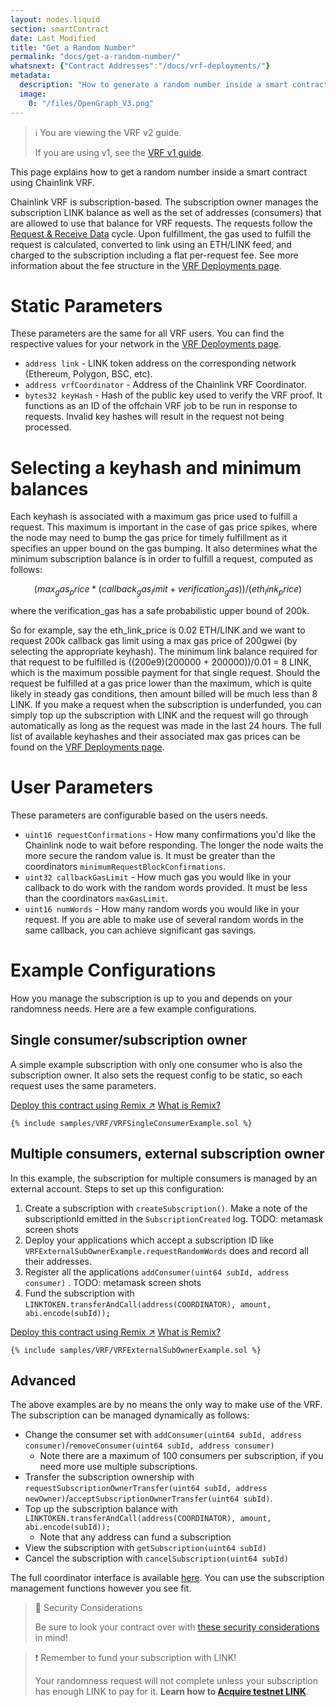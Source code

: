 ```yaml
---
layout: nodes.liquid
section: smartContract
date: Last Modified
title: "Get a Random Number"
permalink: "docs/get-a-random-number/"
whatsnext: {"Contract Addresses":"/docs/vrf-deployments/"}
metadata:
  description: "How to generate a random number inside a smart contract using Chainlink VRF."
  image:
    0: "/files/OpenGraph_V3.png"
---
```


> ℹ️ You are viewing the VRF v2 guide.
>
> If you are using v1, see the [VRF v1 guide](./v1).

This page explains how to get a random number inside a smart contract using Chainlink VRF.

Chainlink VRF is subscription-based. The subscription owner manages the subscription LINK balance as well as the set of addresses (consumers) that are allowed to use that balance for VRF requests. The requests follow the
[Request & Receive Data](../request-and-receive-data/) cycle. Upon fulfillment, the gas used to fulfill the request is calculated, converted
to link using an ETH/LINK feed, and charged to the subscription including a flat per-request fee. See more information about the fee structure in the [VRF Deployments page](../vrf-deployments).

# Static Parameters
These parameters are the same for all VRF users. You can find the respective values for your network in the [VRF Deployments page](../vrf-deployments).
- `address link` - LINK token address on the corresponding network (Ethereum, Polygon, BSC, etc).
- `address vrfCoordinator` - Address of the Chainlink VRF Coordinator.
- `bytes32 keyHash` - Hash of the public key used to verify the VRF proof. It functions as an ID of the offchain VRF job to be run in response to requests.
Invalid key hashes will result in the request not being processed.  

# Selecting a keyhash and minimum balances
Each keyhash is associated with a maximum gas price used to fulfill a request. This maximum is important in the case of gas price spikes, 
where the node may need to bump the gas price for timely fulfillment as it specifies an upper bound on the gas bumping. 
It also determines what the minimum subscription balance is in order to fulfill a request, computed as follows:

$$ (max_gas_price * (callback_gas_limit + verification_gas)) / (eth_link_price) $$

where the verification_gas has a safe probabilistic upper bound of 200k.

So for example, say the eth_link_price is 0.02 ETH/LINK and we want to request 200k callback gas limit using a max gas price of 200gwei (by selecting the appropriate keyhash). 
The minimum link balance required for that request to be fulfilled is ((200e9)(200000 + 200000))/0.01 = 8 LINK, which is the maximum possible payment for that single request.
Should the request be fulfilled at a gas price lower than the maximum, which is quite likely in steady gas conditions, then amount billed will be much less than 8 LINK. 
If you make a request when the subscription is underfunded, you can simply top up the subscription with LINK and the request will go through automatically as long as the request was made in the last 24 hours. 
The full list of available keyhashes and their associated max gas prices can be found on the [VRF Deployments page](../vrf-deployments). 

# User Parameters
These parameters are configurable based on the users needs.
- `uint16 requestConfirmations` - How many confirmations you'd like the Chainlink node to wait before responding. The longer the node waits the more secure the random value is. It must be greater than the coordinators `minimumRequestBlockConfirmations`.
- `uint32 callbackGasLimit` - How much gas you would like in your callback to do work with the random words provided. It must be less than the coordinators `maxGasLimit`.
- `uint16 numWords` - How many random words you would like in your request. If you are able to make use of several random words in the same callback, you can achieve significant gas savings.

# Example Configurations

How you manage the subscription is up to you and depends on your randomness needs. Here are a few example configurations.

## Single consumer/subscription owner

A simple example subscription with only one consumer who is also the subscription owner. It also sets the request config to be static, so each request uses the same parameters.

<div class="remix-callout">
    <a href="https://remix.ethereum.org/#url=https://docs.chain.link/samples/VRF/VRFSingleConsumerExample.sol" target="_blank" class="cl-button--ghost solidity-tracked">Deploy this contract using Remix ↗</a>
    <a href="../deploy-your-first-contract/" title="">What is Remix?</a>
</div>

```solidity Kovan
{% include samples/VRF/VRFSingleConsumerExample.sol %}
```

## Multiple consumers, external subscription owner

In this example, the subscription for multiple consumers is managed by an external account. Steps to set up this configuration:

1. Create a subscription with `createSubscription()`. Make a note of the subscriptionId emitted in the `SubscriptionCreated` log. TODO: metamask screen shots
1. Deploy your applications which accept a subscription ID like `VRFExternalSubOwnerExample.requestRandomWords` does and record all their addresses.
1. Register all the applications `addConsumer(uint64 subId, address consumer)` . TODO: metamask screen shots
1. Fund the subscription with `LINKTOKEN.transferAndCall(address(COORDINATOR), amount, abi.encode(subId));`

<div class="remix-callout">
    <a href="https://remix.ethereum.org/#url=https://docs.chain.link/samples/VRF/VRFExternalSubOwnerExample.sol" target="_blank" class="cl-button--ghost solidity-tracked">Deploy this contract using Remix ↗</a>
    <a href="../deploy-your-first-contract/" title="">What is Remix?</a>
</div>

```solidity Kovan
{% include samples/VRF/VRFExternalSubOwnerExample.sol %}
```

## Advanced

The above examples are by no means the only way to make use of the VRF. The subscription can be managed dynamically as follows:

- Change the consumer set with `addConsumer(uint64 subId, address consumer)`/`removeConsumer(uint64 subId, address consumer)`
  - Note there are a maximum of 100 consumers per subscription, if you need more use multiple subscriptions.
- Transfer the subscription ownership with `requestSubscriptionOwnerTransfer(uint64 subId, address newOwner)`/`acceptSubscriptionOwnerTransfer(uint64 subId)`.
- Top up the subscription balance with `LINKTOKEN.transferAndCall(address(COORDINATOR), amount, abi.encode(subId));`
  - Note that any address can fund a subscription
- View the subscription with `getSubscription(uint64 subId)`
- Cancel the subscription with  `cancelSubscription(uint64 subId)`

The full coordinator interface is available [here](https://github.com/smartcontractkit/chainlink/blob/bbc471860883f302ea90425346c7a51a0e867a24/contracts/src/v0.8/interfaces/VRFCoordinatorV2Interface.sol). You can use the subscription management functions however you see fit.

> 🚧 Security Considerations
>
> Be sure to look your contract over with [these security considerations](../vrf-security-considerations/) in mind!

>❗️ Remember to fund your subscription with LINK!
>
> Your randomness request will not complete unless your subscription has enough LINK to pay for it. **Learn how to [Acquire testnet LINK](../acquire-link/)**.
